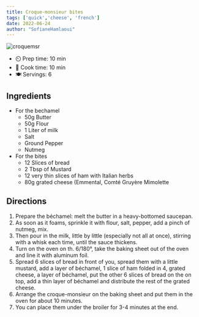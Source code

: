 ```yaml
---
title: Croque-monsieur bites
tags: ['quick','cheese', 'french']
date: 2022-06-24
author: "SofianeHamlaoui"
---
```


![croquemsr](/pix/croque-monsieur.avif)

- ⏲️ Prep time: 10 min
- 🍳 Cook time: 10 min
- 🍽️ Servings: 6

## Ingredients

- For the bechamel
  - 50g Butter
  - 50g Flour
  - 1 Liter of milk
  - Salt
  - Ground Pepper
  - Nutmeg
- For the bites
  - 12 Slices of bread
  - 2 Tbsp of Mustard
  - 12 very thin slices of ham with Italian herbs
  - 80g grated cheese (Emmental, Comté Gruyère Mimolette

## Directions

1. Prepare the béchamel: melt the butter in a heavy-bottomed saucepan.
2. As soon as it foams, sprinkle it with flour, salt, pepper, add a pinch of nutmeg, mix.
3. Then pour in the milk, little by little (especially not all at once), stirring with a whisk each time, until the sauce thickens.
4. Turn on the oven on th. 6/180°, take the baking sheet out of the oven and line it with aluminum foil.
5. Spread 6 slices of bread in front of you, spread them with a little mustard, add a layer of béchamel, 1 slice of ham folded in 4, grated cheese, a layer of béchamel, put the other 6 slices of bread on the on top, add a thin layer of béchamel and distribute the rest of the grated cheese.
6. Arrange the croque-monsieur on the baking sheet and put them in the oven for about 10 minutes.
7. You can place them under the broiler for 3-4 minutes at the end.
